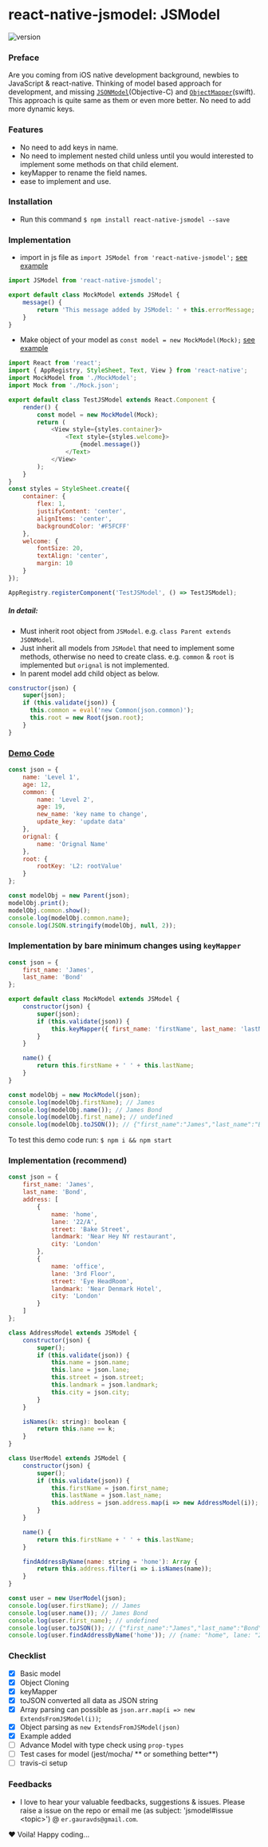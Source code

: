 # react-native-jsmodel: JSModel

![version](https://img.shields.io/badge/version-0.0.4-green.svg)

### Preface

Are you coming from iOS native development background, newbies to JavaScript & react-native.
Thinking of model based approach for development, and missing [`JSONModel`](https://github.com/jsonmodel/jsonmodel)(Objective-C) and [`ObjectMapper`](https://github.com/Hearst-DD/ObjectMapper)(swift).
This approach is quite same as them or even more better. No need to add more dynamic keys.

### Features

- No need to add keys in name.
- No need to implement nested child unless until you would interested to implement some methods on that child element.
- keyMapper to rename the field names.
- ease to implement and use.

### Installation

- Run this command `$ npm install react-native-jsmodel --save`

### Implementation

- import in js file as `import JSModel from 'react-native-jsmodel';` [see example](https://github.com/dayitv89/react-native-jsmodel/blob/master/RNTestJSModel/MockModel.js)

```JavaScript
import JSModel from 'react-native-jsmodel';

export default class MockModel extends JSModel {
	message() {
		return 'This message added by JSModel: ' + this.errorMessage;
	}
}
```

- Make object of your model as `const model = new MockModel(Mock);` [see example](https://github.com/dayitv89/react-native-jsmodel/blob/master/RNTestJSModel/index.ios.js#L14)

```JavaScript
import React from 'react';
import { AppRegistry, StyleSheet, Text, View } from 'react-native';
import MockModel from './MockModel';
import Mock from './Mock.json';

export default class TestJSModel extends React.Component {
	render() {
		const model = new MockModel(Mock);
		return (
			<View style={styles.container}>
				<Text style={styles.welcome}>
					{model.message()}
				</Text>
			</View>
		);
	}
}
const styles = StyleSheet.create({
	container: {
		flex: 1,
		justifyContent: 'center',
		alignItems: 'center',
		backgroundColor: '#F5FCFF'
	},
	welcome: {
		fontSize: 20,
		textAlign: 'center',
		margin: 10
	}
});

AppRegistry.registerComponent('TestJSModel', () => TestJSModel);
```

##### In detail:

- Must inherit root object from `JSModel`. e.g. `class Parent extends JSONModel`.
- Just inherit all models from `JSModel` that need to implement some methods, otherwise no need to create class. e.g. `common` & `root` is implemented but `orignal` is not implemented.
- In parent model add child object as below.

```js
constructor(json) {
    super(json);
    if (this.validate(json)) {
      this.common = eval('new Common(json.common)');
      this.root = new Root(json.root);
    }
}
```

### [Demo Code](demo/DemoJSModel.js)

```js
const json = {
	name: 'Level 1',
	age: 12,
	common: {
		name: 'Level 2',
		age: 19,
		new_name: 'key name to change',
		update_key: 'update data'
	},
	orignal: {
		name: 'Orignal Name'
	},
	root: {
		rootKey: 'L2: rootValue'
	}
};

const modelObj = new Parent(json);
modelObj.print();
modelObj.common.show();
console.log(modelObj.common.name);
console.log(JSON.stringify(modelObj, null, 2));
```

### Implementation by bare minimum changes using `keyMapper`

```js
const json = {
	first_name: 'James',
	last_name: 'Bond'
};

export default class MockModel extends JSModel {
	constructor(json) {
		super(json);
		if (this.validate(json)) {
			this.keyMapper({ first_name: 'firstName', last_name: 'lastName' });
		}
	}

	name() {
		return this.firstName + ' ' + this.lastName;
	}
}

const modelObj = new MockModel(json);
console.log(modelObj.firstName); // James
console.log(modelObj.name()); // James Bond
console.log(modelObj.first_name); // undefined
console.log(modelObj.toJSON()); // {"first_name":"James","last_name":"Bond"}
```

To test this demo code run: `$ npm i && npm start`

### Implementation (recommend)

```js
const json = {
	first_name: 'James',
	last_name: 'Bond',
	address: [
		{
			name: 'home',
			lane: '22/A',
			street: 'Bake Street',
			landmark: 'Near Hey NY restaurant',
			city: 'London'
		},
		{
			name: 'office',
			lane: '3rd Floor',
			street: 'Eye HeadRoom',
			landmark: 'Near Denmark Hotel',
			city: 'London'
		}
	]
};

class AddressModel extends JSModel {
	constructor(json) {
		super();
		if (this.validate(json)) {
			this.name = json.name;
			this.lane = json.lane;
			this.street = json.street;
			this.landmark = json.landmark;
			this.city = json.city;
		}
	}

	isNames(k: string): boolean {
		return this.name == k;
	}
}

class UserModel extends JSModel {
	constructor(json) {
		super();
		if (this.validate(json)) {
			this.firstName = json.first_name;
			this.lastName = json.last_name;
			this.address = json.address.map(i => new AddressModel(i));
		}
	}

	name() {
		return this.firstName + ' ' + this.lastName;
	}

	findAddressByName(name: string = 'home'): Array {
		return this.address.filter(i => i.isNames(name));
	}
}

const user = new UserModel(json);
console.log(user.firstName); // James
console.log(user.name()); // James Bond
console.log(user.first_name); // undefined
console.log(user.toJSON()); // {"first_name":"James","last_name":"Bond"}
console.log(user.findAddressByName('home')); // {name: "home", lane: "22/A", street: "Bake Street", landmark: "Near Hey NY restaurant", city: "London"}
```

### Checklist

- [x] Basic model
- [x] Object Cloning
- [x] keyMapper
- [x] toJSON converted all data as JSON string
- [x] Array parsing can possible as `json.arr.map(i => new ExtendsFromJSModel(i))`;
- [x] Object parsing as `new ExtendsFromJSModel(json)`
- [x] Example added
- [ ] Advance Model with type check using `prop-types`
- [ ] Test cases for model (jest/mocha/ ** or something better**)
- [ ] travis-ci setup

### Feedbacks

- I love to hear your valuable feedbacks, suggestions & issues. Please raise a issue on the repo or email me (as subject: 'jsmodel#issue &lt;topic&gt;') @ `er.gauravds@gmail.com`.

❤️ Voila! Happy coding...

